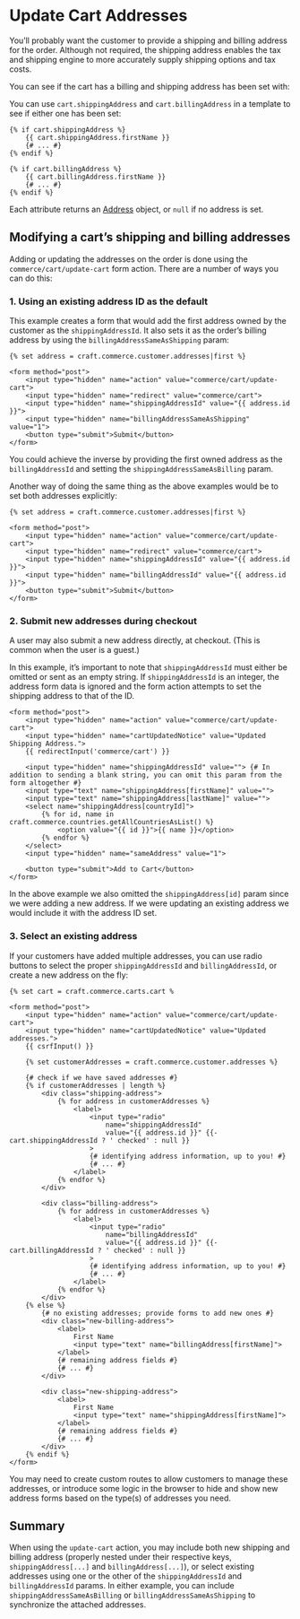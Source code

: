 # Update Cart Addresses

You’ll probably want the customer to provide a shipping and billing address for the order. Although not required, the shipping address enables the tax and shipping engine to more accurately supply shipping options and tax costs.

You can see if the cart has a billing and shipping address has been set with:

You can use `cart.shippingAddress` and `cart.billingAddress` in a template to see if either one has been set:

```twig
{% if cart.shippingAddress %}
    {{ cart.shippingAddress.firstName }}
    {# ... #}
{% endif %}

{% if cart.billingAddress %}
    {{ cart.billingAddress.firstName }}
    {# ... #}
{% endif %}
```

Each attribute returns an [Address](api:craft\commerce\models\Address) object, or `null` if no address is set.

## Modifying a cart’s shipping and billing addresses

Adding or updating the addresses on the order is done using the `commerce/cart/update-cart` form action. There are a number of ways you can do this:

### 1. Using an existing address ID as the default

This example creates a form that would add the first address owned by the customer as the `shippingAddressId`. It also sets it as the order’s billing address by using the `billingAddressSameAsShipping` param:

```twig
{% set address = craft.commerce.customer.addresses|first %}

<form method="post">
    <input type="hidden" name="action" value="commerce/cart/update-cart">
    <input type="hidden" name="redirect" value="commerce/cart">
    <input type="hidden" name="shippingAddressId" value="{{ address.id }}">
    <input type="hidden" name="billingAddressSameAsShipping" value="1">
    <button type="submit">Submit</button>
</form>
```

You could achieve the inverse by providing the first owned address as the `billingAddressId` and setting the `shippingAddressSameAsBilling` param.

Another way of doing the same thing as the above examples would be to set both addresses explicitly:

```twig
{% set address = craft.commerce.customer.addresses|first %}

<form method="post">
    <input type="hidden" name="action" value="commerce/cart/update-cart">
    <input type="hidden" name="redirect" value="commerce/cart">
    <input type="hidden" name="shippingAddressId" value="{{ address.id }}">
    <input type="hidden" name="billingAddressId" value="{{ address.id }}">
    <button type="submit">Submit</button>
</form>
```

### 2. Submit new addresses during checkout

A user may also submit a new address directly, at checkout. (This is common when the user is a guest.)

In this example, it’s important to note that `shippingAddressId` must either be omitted or sent as an empty string. If `shippingAddressId` is an integer, the address form data is ignored and the form action attempts to set the shipping address to that of the ID.

```twig
<form method="post">
    <input type="hidden" name="action" value="commerce/cart/update-cart">
    <input type="hidden" name="cartUpdatedNotice" value="Updated Shipping Address.">
    {{ redirectInput('commerce/cart') }}

    <input type="hidden" name="shippingAddressId" value=""> {# In addition to sending a blank string, you can omit this param from the form altogether #}
    <input type="text" name="shippingAddress[firstName]" value="">
    <input type="text" name="shippingAddress[lastName]" value="">
    <select name="shippingAddress[countryId]">
        {% for id, name in craft.commerce.countries.getAllCountriesAsList() %}
            <option value="{{ id }}">{{ name }}</option>
        {% endfor %}
    </select>
    <input type="hidden" name="sameAddress" value="1">

    <button type="submit">Add to Cart</button>
</form>
```

In the above example we also omitted the `shippingAddress[id]` param since we were adding a new address. If we were updating an existing address we would include it with the address ID set.

### 3. Select an existing address

If your customers have added multiple addresses, you can use radio buttons to select the proper `shippingAddressId` and `billingAddressId`, or create a new address on the fly:

```twig
{% set cart = craft.commerce.carts.cart %

<form method="post">
    <input type="hidden" name="action" value="commerce/cart/update-cart">
    <input type="hidden" name="cartUpdatedNotice" value="Updated addresses.">
    {{ csrfInput() }}

    {% set customerAddresses = craft.commerce.customer.addresses %}

    {# check if we have saved addresses #}
    {% if customerAddresses | length %}
        <div class="shipping-address">
            {% for address in customerAddresses %}
                <label>
                    <input type="radio"
                        name="shippingAddressId"
                        value="{{ address.id }}" {{- cart.shippingAddressId ? ' checked' : null }}
                    >
                    {# identifying address information, up to you! #}
                    {# ... #}
                </label>
            {% endfor %}
        </div>

        <div class="billing-address">
            {% for address in customerAddresses %}
                <label>
                    <input type="radio"
                        name="billingAddressId"
                        value="{{ address.id }}" {{- cart.billingAddressId ? ' checked' : null }}
                    >
                    {# identifying address information, up to you! #}
                    {# ... #}
                </label>
            {% endfor %}
        </div>
    {% else %}
        {# no existing addresses; provide forms to add new ones #}
        <div class="new-billing-address">
            <label>
                First Name
                <input type="text" name="billingAddress[firstName]">
            </label>
            {# remaining address fields #}
            {# ... #}
        </div>

        <div class="new-shipping-address">
            <label>
                First Name
                <input type="text" name="shippingAddress[firstName]">
            </label>
            {# remaining address fields #}
            {# ... #}
        </div>
    {% endif %}
</form>
```

You may need to create custom routes to allow customers to manage these addresses, or introduce some logic in the browser to hide and show new address forms based on the type(s) of addresses you need.

## Summary

When using the `update-cart` action, you may include both new shipping and billing address (properly nested under their respective keys, `shippingAddress[...]` and `billingAddress[...]`), or select existing addresses using one or the other of the `shippingAddressId` and `billingAddressId` params. In either example, you can include `shippingAddressSameAsBilling` or `billingAddressSameAsShipping` to synchronize the attached addresses.
